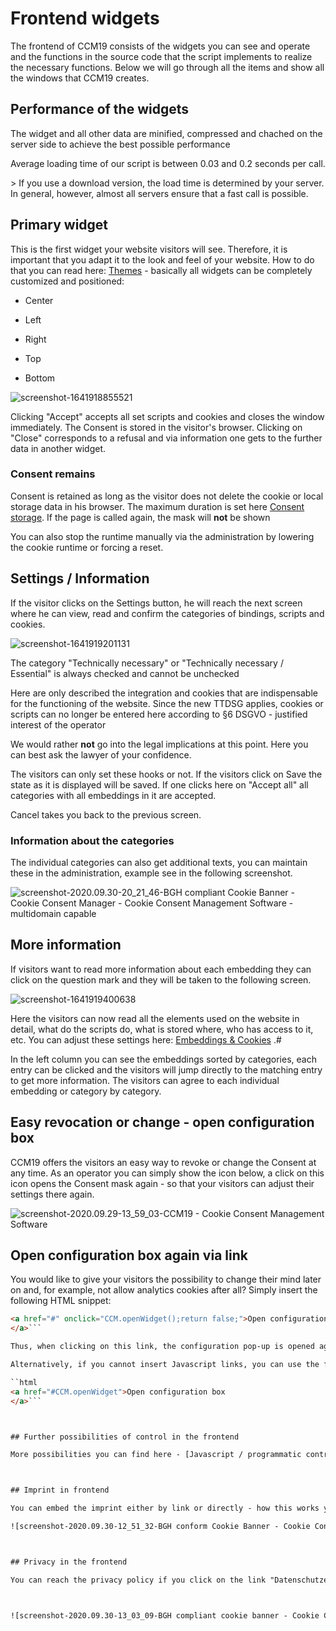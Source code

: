 # Frontend widgets

The frontend of CCM19 consists of the widgets you can see and operate and the functions in the source code that the script implements to realize the necessary functions. Below we will go through all the items and show all the windows that CCM19 creates.



## Performance of the widgets

The widget and all other data are minified, compressed and chached on the server side to achieve the best possible performance 

Average loading time of our script is between 0.03 and 0.2 seconds per call.

&gt; If you use a download version, the load time is determined by your server. In general, however, almost all servers ensure that a fast call is possible.



## Primary widget

This is the first widget your website visitors will see. Therefore, it is important that you adapt it to the look and feel of your website. How to do that you can read here: [Themes](../functions/themes.md) - basically all widgets can be completely customized and positioned:

* Center

* Left

* Right

* Top

* Bottom

  

![screenshot-1641918855521](../assets/screenshot-1641918855521.jpg)

Clicking "Accept" accepts all set scripts and cookies and closes the window immediately. The Consent is stored in the visitor's browser. Clicking on "Close" corresponds to a refusal and via information one gets to the further data in another widget.

### Consent remains

Consent is retained as long as the visitor does not delete the cookie or local storage data in his browser. The maximum duration is set here [Consent storage](../system-and-co/consent-storage.md).  If the page is called again, the mask will **not** be shown 

You can also stop the runtime manually via the administration by lowering the cookie runtime or forcing a reset.



## Settings / Information

If the visitor clicks on the Settings button, he will reach the next screen where he can view, read and confirm the categories of bindings, scripts and cookies.

![screenshot-1641919201131](../assets/screenshot-1641919201131.jpg)





The category "Technically necessary" or "Technically necessary / Essential" is always checked and cannot be unchecked 

Here are only described the integration and cookies that are indispensable for the functioning of the website. Since the new TTDSG applies, cookies or scripts can no longer be entered here according to §6 DSGVO - justified interest of the operator 

We would rather **not** go into the legal implications at this point. Here you can best ask the lawyer of your confidence.

The visitors can only set these hooks or not. If the visitors click on Save the state as it is displayed will be saved. If one clicks here on "Accept all" all categories with all embeddings in it are accepted.

Cancel takes you back to the previous screen.

### Information about the categories

The individual categories can also get additional texts, you can maintain these in the administration, example see in the following screenshot.

![screenshot-2020.09.30-20_21_46-BGH compliant Cookie Banner - Cookie Consent Manager - Cookie Consent Management Software - multidomain capable](../assets/screenshot-2020.09.30-20_21_46-BGH%20konformer%20Cookie%20Banner%20-%20Cookie%20Consent%20Manager%20-%20Cookie%20Consent%20Management%20Software%20-%20mandatenf%C3%A4hig,%20multidomain.jpg)



## More information

If visitors want to read more information about each embedding they can click on the question mark and they will be taken to the following screen.

![screenshot-1641919400638](../assets/screenshot-1641919400638.jpg)



Here the visitors can now read all the elements used on the website in detail, what do the scripts do, what is stored where, who has access to it, etc. You can adjust these settings here:  [Embeddings &amp; Cookies](../functions/cookies-and-others.md) .#

In the left column you can see the embeddings sorted by categories, each entry can be clicked and the visitors will jump directly to the matching entry to get more information. The visitors can agree to each individual embedding or category by category.



## Easy revocation or change - open configuration box

CCM19 offers the visitors an easy way to revoke or change the Consent at any time. As an operator you can simply show the icon below, a click on this icon opens the Consent mask again - so that your visitors can adjust their settings there again.



![screenshot-2020.09.29-13_59_03-CCM19 - Cookie Consent Management Software](../assets/screenshot-2020.09.29-13_59_03-CCM19%20-%20Cookie%20Consent%20Management%20Software.jpg)



## Open configuration box again via link

You would like to give your visitors the possibility to change their mind later on and, for example, not allow analytics cookies after all? Simply insert the following HTML snippet:

``` html
<a href="#" onclick="CCM.openWidget();return false;">Open configuration box
</a>```

Thus, when clicking on this link, the configuration pop-up is opened again for the visitor.

Alternatively, if you cannot insert Javascript links, you can use the following target in a link: **#CCM.openWidget**.

``html
<a href="#CCM.openWidget">Open configuration box
</a>```



## Further possibilities of control in the frontend

More possibilities you can find here - [Javascript / programmatic control](../api/javascript-apis.md) 



## Imprint in frontend

You can embed the imprint either by link or directly - how this works you can read here:  [edit imprint](../functions/imprint.md) . The mask in the frontend looks like this:

![screenshot-2020.09.30-12_51_32-BGH conform Cookie Banner - Cookie Consent Manager - Cookie Consent Management Software - multidomain](../assets/screenshot-2020.09.30-12_51_32-BGH%20konformer%20Cookie%20Banner%20-%20Cookie%20Consent%20Manager%20-%20Cookie%20Consent%20Management%20Software%20-%20mandatenf%C3%A4hig,%20multidomain.jpg)



## Privacy in the frontend

You can reach the privacy policy if you click on the link "Datenschutzerkläriung", you can edit the data here:  [edit privacy](../functions/privacy.md) 



![screenshot-2020.09.30-13_03_09-BGH compliant cookie banner - Cookie Consent Manager - Cookie Consent Management Software - multi-tenant, multi-domain](../assets/screenshot-2020.09.30-13_03_09-BGH%20konformer%20Cookie%20Banner%20-%20Cookie%20Consent%20Manager%20-%20Cookie%20Consent%20Management%20Software%20-%20mandatenf%C3%A4hig,%20multidomain.jpg)